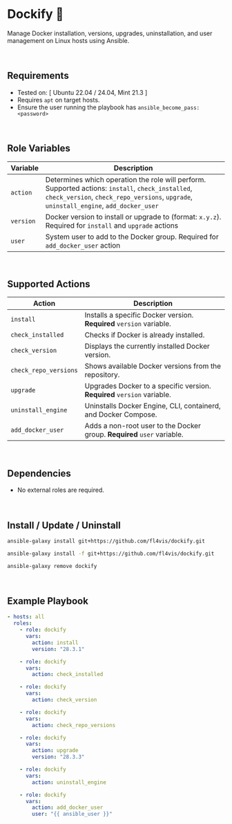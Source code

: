 # Dockify 🐋

Manage Docker installation, versions, upgrades, uninstallation, and user management on Linux hosts using Ansible.

<br>

## Requirements

- Tested on: [ Ubuntu 22.04 / 24.04, Mint 21.3 ]
- Requires `apt` on target hosts.
- Ensure the user running the playbook has `ansible_become_pass:<password>` 

<br>

## Role Variables

| Variable | Description |
|----------|-------------|
| `action` | Determines which operation the role will perform. Supported actions: `install`, `check_installed`, `check_version`, `check_repo_versions`, `upgrade`, `uninstall_engine`, `add_docker_user` |
| `version` | Docker version to install or upgrade to (format: `x.y.z`). Required for `install` and `upgrade` actions | 
| `user` | System user to add to the Docker group. Required for `add_docker_user` action | 

<br>

## Supported Actions

| Action | Description |
|--------|-------------|
| `install` | Installs a specific Docker version. **Required** `version` variable. |
| `check_installed` | Checks if Docker is already installed. |
| `check_version` | Displays the currently installed Docker version. |
| `check_repo_versions` | Shows available Docker versions from the repository. |
| `upgrade` | Upgrades Docker to a specific version. **Required** `version` variable. |
| `uninstall_engine` | Uninstalls Docker Engine, CLI, containerd, and Docker Compose. |
| `add_docker_user` | Adds a non-root user to the Docker group. **Required** `user` variable. |

<br>

## Dependencies

- No external roles are required.

<br>

## Install / Update / Uninstall 
 
```bash
ansible-galaxy install git+https://github.com/fl4vis/dockify.git

ansible-galaxy install -f git+https://github.com/fl4vis/dockify.git

ansible-galaxy remove dockify
```

<br>

## Example Playbook

```yaml
- hosts: all
  roles:
    - role: dockify
      vars:
        action: install
        version: "28.3.1"

    - role: dockify
      vars:
        action: check_installed

    - role: dockify
      vars:
        action: check_version

    - role: dockify
      vars:
        action: check_repo_versions

    - role: dockify
      vars:
        action: upgrade
        version: "28.3.3"

    - role: dockify
      vars:
        action: uninstall_engine

    - role: dockify
      vars:
        action: add_docker_user
        user: "{{ ansible_user }}"
```
